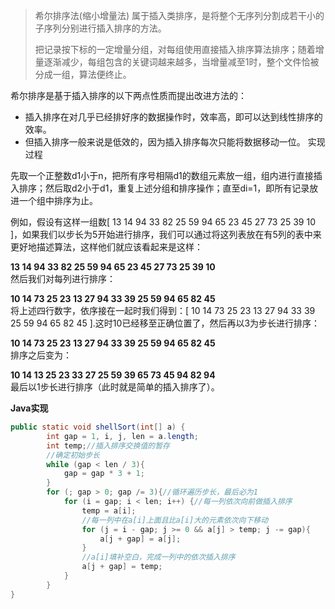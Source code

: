 > 希尔排序法\(缩小增量法\) 属于插入类排序，是将整个无序列分割成若干小的子序列分别进行插入排序的方法。
>
> 把记录按下标的一定增量分组，对每组使用直接插入排序算法排序；随着增量逐渐减少，每组包含的关键词越来越多，当增量减至1时，整个文件恰被分成一组，算法便终止。

希尔排序是基于插入排序的以下两点性质而提出改进方法的：

* 插入排序在对几乎已经排好序的数据操作时，效率高，即可以达到线性排序的效率。
* 但插入排序一般来说是低效的，因为插入排序每次只能将数据移动一位。 实现过程

先取一个正整数d1小于n，把所有序号相隔d1的数组元素放一组，组内进行直接插入排序；然后取d2小于d1，重复上述分组和排序操作；直至di=1，即所有记录放进一个组中排序为止。

例如，假设有这样一组数\[ 13 14 94 33 82 25 59 94 65 23 45 27 73 25 39 10 \]，如果我们以步长为5开始进行排序，我们可以通过将这列表放在有5列的表中来更好地描述算法，这样他们就应该看起来是这样：

**13 14 94 33 82 25 59 94 65 23 45 27 73 25 39 10**  
然后我们对每列进行排序：

**10 14 73 25 23 13 27 94 33 39 25 59 94 65 82 45**  
将上述四行数字，依序接在一起时我们得到：\[ 10 14 73 25 23 13 27 94 33 39 25 59 94 65 82 45 \].这时10已经移至正确位置了，然后再以3为步长进行排序：

**10 14 73 25 23 13 27 94 33 39 25 59 94 65 82 45**  
排序之后变为：

**10 14 13 25 23 33 27 25 59 39 65 73 45 94 82 94**  
最后以1步长进行排序（此时就是简单的插入排序了）。

**Java实现**

```java
public static void shellSort(int[] a) {
        int gap = 1, i, j, len = a.length;
        int temp;//插入排序交换值的暂存
        //确定初始步长
        while (gap < len / 3){
            gap = gap * 3 + 1;
        }
        for (; gap > 0; gap /= 3){//循环遍历步长，最后必为1
            for (i = gap; i < len; i++) {//每一列依次向前做插入排序
                temp = a[i];
                //每一列中在a[i]上面且比a[i]大的元素依次向下移动
                for (j = i - gap; j >= 0 && a[j] > temp; j -= gap){
                    a[j + gap] = a[j];
                }
                //a[i]填补空白，完成一列中的依次插入排序
                a[j + gap] = temp;
            }
        }   
}
```



